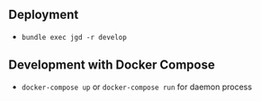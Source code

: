 ## Deployment
- `bundle exec jgd -r develop`

## Development with Docker Compose
- `docker-compose up` or `docker-compose run` for daemon process
